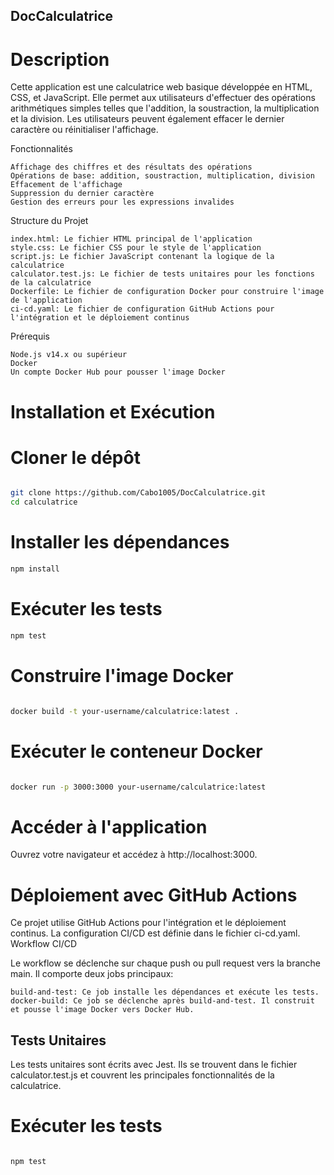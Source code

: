 ## DocCalculatrice

# Description

Cette application est une calculatrice web basique développée en HTML, CSS, et JavaScript. Elle permet aux utilisateurs d'effectuer des opérations arithmétiques simples telles que l'addition, la soustraction, la multiplication et la division. Les utilisateurs peuvent également effacer le dernier caractère ou réinitialiser l'affichage.

Fonctionnalités

    Affichage des chiffres et des résultats des opérations
    Opérations de base: addition, soustraction, multiplication, division
    Effacement de l'affichage
    Suppression du dernier caractère
    Gestion des erreurs pour les expressions invalides

Structure du Projet

    index.html: Le fichier HTML principal de l'application
    style.css: Le fichier CSS pour le style de l'application
    script.js: Le fichier JavaScript contenant la logique de la calculatrice
    calculator.test.js: Le fichier de tests unitaires pour les fonctions de la calculatrice
    Dockerfile: Le fichier de configuration Docker pour construire l'image de l'application
    ci-cd.yaml: Le fichier de configuration GitHub Actions pour l'intégration et le déploiement continus

Prérequis

    Node.js v14.x ou supérieur
    Docker
    Un compte Docker Hub pour pousser l'image Docker

# Installation et Exécution

# Cloner le dépôt

```bash

git clone https://github.com/Cabo1005/DocCalculatrice.git
cd calculatrice
```

# Installer les dépendances

```bash
npm install
```

# Exécuter les tests

```bash
npm test
```

# Construire l'image Docker

```bash

docker build -t your-username/calculatrice:latest .
```

# Exécuter le conteneur Docker

```bash

docker run -p 3000:3000 your-username/calculatrice:latest
```

# Accéder à l'application

Ouvrez votre navigateur et accédez à http://localhost:3000.

# Déploiement avec GitHub Actions

Ce projet utilise GitHub Actions pour l'intégration et le déploiement continus. La configuration CI/CD est définie dans le fichier ci-cd.yaml.
Workflow CI/CD

Le workflow se déclenche sur chaque push ou pull request vers la branche main. Il comporte deux jobs principaux:

    build-and-test: Ce job installe les dépendances et exécute les tests.
    docker-build: Ce job se déclenche après build-and-test. Il construit et pousse l'image Docker vers Docker Hub.

## Tests Unitaires

Les tests unitaires sont écrits avec Jest. Ils se trouvent dans le fichier calculator.test.js et couvrent les principales fonctionnalités de la calculatrice.

# Exécuter les tests

```bash

npm test
```
